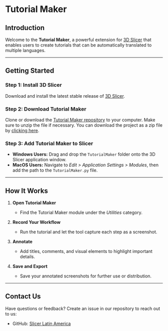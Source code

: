 # Tutorial Maker
## **Introduction**
Welcome to the **Tutorial Maker**, a powerful extension for [3D Slicer](https://www.slicer.org/) that enables users to create tutorials that can be automatically translated to multiple languages.

---

## **Getting Started**

### **Step 1: Install 3D Slicer**
Download and install the latest stable release of [3D Slicer](https://download.slicer.org/).

### **Step 2: Download Tutorial Maker**
Clone or download the [Tutorial Maker repository](https://github.com/SlicerLatinAmerica/TutorialMaker) to your computer. Make sure to unzip the file if necessary. You can download the project as a zip file by [clicking here](https://github.com/SlicerLatinAmerica/SlicerTutorialMaker/archive/refs/heads/main.zip).

### **Step 3: Add Tutorial Maker to Slicer**
- **Windows Users:** Drag and drop the `TutorialMaker` folder onto the 3D Slicer application window.
- **MacOS Users:** Navigate to *Edit > Application Settings > Modules*, then add the path to the `TutorialMaker.py` file.

---

## **How It Works**

1. **Open Tutorial Maker**
   - Find the Tutorial Maker module under the *Utilities* category.

2. **Record Your Workflow**
   - Run the tutorial and let the tool capture each step as a screenshot.

3. **Annotate**
   - Add titles, comments, and visual elements to highlight important details.

4. **Save and Export**
   - Save your annotated screenshots for further use or distribution.

---

## **Contact Us**

Have questions or feedback? Create an issue in our repository to reach out to us:
- GitHub: [Slicer Latin America](https://github.com/SlicerLatinAmerica/SlicerTutorialMaker/issues)
